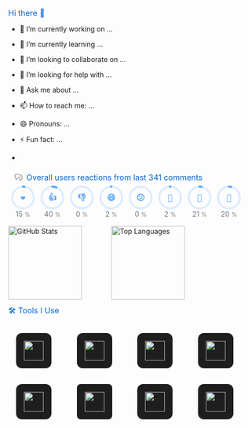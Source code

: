 ## Hi there 👋

- 🔭 I’m currently working on ...
- 🌱 I’m currently learning ...
- 👯 I’m looking to collaborate on ...
- 🤔 I’m looking for help with ...
- 💬 Ask me about ...
- 📫 How to reach me: ...
- 😄 Pronouns: ...
- ⚡ Fun fact: ...

- 
<svg xmlns="http://www.w3.org/2000/svg" width="480" height="117" class="">
    <defs>
        <style/>
    </defs>
    <style>@keyframes animation-gauge{0%{stroke-dasharray:0 329}}@keyframes animation-rainbow{0%,to{color:#7f00ff;fill:#7f00ff}14%{color:#a933ff;fill:#a933ff}29%{color:#007fff;fill:#007fff}43%{color:#00ff7f;fill:#00ff7f}57%{color:#ff0;fill:#ff0}71%{color:#ff7f00;fill:#ff7f00}86%{color:red;fill:red}}svg{font-family:-apple-system,BlinkMacSystemFont,Segoe UI,Helvetica,Arial,sans-serif,Apple Color Emoji,Segoe UI Emoji;font-size:14px;color:#777}h2{margin:8px 0 2px;padding:0;color:#0366d6;font-weight:400;font-size:16px}.gauge text,h2 svg{fill:currentColor}section&gt;.field{margin-left:5px;margin-right:5px}.field{display:flex;align-items:center;margin-bottom:2px;white-space:nowrap}.field svg{margin:0 8px;fill:#959da5;flex-shrink:0}.row{display:flex;flex-wrap:wrap}.row section{flex:1 1 0}.column{display:flex;flex-direction:column;align-items:center}#metrics-end,.fill-width{width:100%}.categories,.category{display:flex;align-items:center}.categories{justify-content:space-around;margin-top:4px}.category{flex-direction:column;flex:1 1 0}.gauge{stroke-linecap:round;fill:none}.gauge.info{color:#58a6ff}.gauge-arc,.gauge-base{stroke:currentColor;stroke-width:10}.gauge-base{stroke-opacity:.2}.gauge-arc{fill:none;stroke-dashoffset:0;animation-delay:250ms;animation:animation-gauge 1s ease forwards}.gauge text{font-size:40px;font-family:monospace;text-anchor:middle;font-weight:600}.gauge .title{font-size:18px;color:#777}:root{--color-calendar-graph-day-bg:#ebedf0;--color-calendar-graph-day-border:rgba(27,31,35,0.06);--color-calendar-graph-day-L1-bg:#9be9a8;--color-calendar-graph-day-L2-bg:#40c463;--color-calendar-graph-day-L3-bg:#30a14e;--color-calendar-graph-day-L4-bg:#216e39;--color-calendar-halloween-graph-day-L1-bg:#ffee4a;--color-calendar-halloween-graph-day-L2-bg:#ffc501;--color-calendar-halloween-graph-day-L3-bg:#fe9600;--color-calendar-halloween-graph-day-L4-bg:#03001c;--color-calendar-winter-graph-day-L1-bg:#0a3069;--color-calendar-winter-graph-day-L2-bg:#0969da;--color-calendar-winter-graph-day-L3-bg:#54aeff;--color-calendar-winter-graph-day-L4-bg:#b6e3ff;--color-calendar-graph-day-L4-border:rgba(27,31,35,0.06);--color-calendar-graph-day-L3-border:rgba(27,31,35,0.06);--color-calendar-graph-day-L2-border:rgba(27,31,35,0.06);--color-calendar-graph-day-L1-border:rgba(27,31,35,0.06)}</style>
    <style/>
    <foreignObject x="0" y="0" width="100%" height="100%">
        <div xmlns="http://www.w3.org/1999/xhtml" xmlns:xlink="http://www.w3.org/1999/xlink" class="items-wrapper">
            <section>
                <h2 class="field">
                    <svg xmlns="http://www.w3.org/2000/svg" viewBox="0 0 16 16" width="16" height="16">
                        <path fill-rule="evenodd" d="M1.5 2.75a.25.25 0 01.25-.25h8.5a.25.25 0 01.25.25v5.5a.25.25 0 01-.25.25h-3.5a.75.75 0 00-.53.22L3.5 11.44V9.25a.75.75 0 00-.75-.75h-1a.25.25 0 01-.25-.25v-5.5zM1.75 1A1.75 1.75 0 000 2.75v5.5C0 9.216.784 10 1.75 10H2v1.543a1.457 1.457 0 002.487 1.03L7.061 10h3.189A1.75 1.75 0 0012 8.25v-5.5A1.75 1.75 0 0010.25 1h-8.5zM14.5 4.75a.25.25 0 00-.25-.25h-.5a.75.75 0 110-1.5h.5c.966 0 1.75.784 1.75 1.75v5.5A1.75 1.75 0 0114.25 12H14v1.543a1.457 1.457 0 01-2.487 1.03L9.22 12.28a.75.75 0 111.06-1.06l2.22 2.22v-2.19a.75.75 0 01.75-.75h1a.25.25 0 00.25-.25v-5.5z"/>
                    </svg>
                    Overall users reactions from last 341 comments
                </h2>
                <div class="row">
                    <section>
                        <div class="row fill-width">
                            <section class="categories">
                                <div class="category column">
                                    <svg xmlns="http://www.w3.org/2000/svg" viewBox="0 0 120 120" width="50" height="50" class="gauge info">
                                        <circle class="gauge-base" r="53" cx="60" cy="60"/>
                                        <circle class="gauge-arc" transform="rotate(-90 60 60)" r="53" cx="60" cy="60" stroke-dasharray="48.00858369098712 329"/>
                                        <text x="60" y="60" dominant-baseline="central">❤️</text>
                                    </svg>
                                    <span class="title nowrap">
                                        15
                                        <small>%</small>
                                    </span>
                                </div>
                                <div class="category column">
                                    <svg xmlns="http://www.w3.org/2000/svg" viewBox="0 0 120 120" width="50" height="50" class="gauge info">
                                        <circle class="gauge-base" r="53" cx="60" cy="60"/>
                                        <circle class="gauge-arc" transform="rotate(-90 60 60)" r="53" cx="60" cy="60" stroke-dasharray="132.72961373390558 329"/>
                                        <text x="60" y="60" dominant-baseline="central">👍</text>
                                    </svg>
                                    <span class="title nowrap">
                                        40
                                        <small>%</small>
                                    </span>
                                </div>
                                <div class="category column">
                                    <svg xmlns="http://www.w3.org/2000/svg" viewBox="0 0 120 120" width="50" height="50" class="gauge info">
                                        <circle class="gauge-base" r="53" cx="60" cy="60"/>
                                        <text x="60" y="60" dominant-baseline="central">👎</text>
                                    </svg>
                                    <span class="title nowrap">
                                        0
                                        <small>%</small>
                                    </span>
                                </div>
                                <div class="category column">
                                    <svg xmlns="http://www.w3.org/2000/svg" viewBox="0 0 120 120" width="50" height="50" class="gauge info">
                                        <circle class="gauge-base" r="53" cx="60" cy="60"/>
                                        <circle class="gauge-arc" transform="rotate(-90 60 60)" r="53" cx="60" cy="60" stroke-dasharray="5.6480686695278965 329"/>
                                        <text x="60" y="60" dominant-baseline="central">😄</text>
                                    </svg>
                                    <span class="title nowrap">
                                        2
                                        <small>%</small>
                                    </span>
                                </div>
                                <div class="category column">
                                    <svg xmlns="http://www.w3.org/2000/svg" viewBox="0 0 120 120" width="50" height="50" class="gauge info">
                                        <circle class="gauge-base" r="53" cx="60" cy="60"/>
                                        <text x="60" y="60" dominant-baseline="central">😕</text>
                                    </svg>
                                    <span class="title nowrap">
                                        0
                                        <small>%</small>
                                    </span>
                                </div>
                                <div class="category column">
                                    <svg xmlns="http://www.w3.org/2000/svg" viewBox="0 0 120 120" width="50" height="50" class="gauge info">
                                        <circle class="gauge-base" r="53" cx="60" cy="60"/>
                                        <circle class="gauge-arc" transform="rotate(-90 60 60)" r="53" cx="60" cy="60" stroke-dasharray="5.6480686695278965 329"/>
                                        <text x="60" y="60" dominant-baseline="central">👀</text>
                                    </svg>
                                    <span class="title nowrap">
                                        2
                                        <small>%</small>
                                    </span>
                                </div>
                                <div class="category column">
                                    <svg xmlns="http://www.w3.org/2000/svg" viewBox="0 0 120 120" width="50" height="50" class="gauge info">
                                        <circle class="gauge-base" r="53" cx="60" cy="60"/>
                                        <circle class="gauge-arc" transform="rotate(-90 60 60)" r="53" cx="60" cy="60" stroke-dasharray="70.60085836909872 329"/>
                                        <text x="60" y="60" dominant-baseline="central">🚀</text>
                                    </svg>
                                    <span class="title nowrap">
                                        21
                                        <small>%</small>
                                    </span>
                                </div>
                                <div class="category column">
                                    <svg xmlns="http://www.w3.org/2000/svg" viewBox="0 0 120 120" width="50" height="50" class="gauge info">
                                        <circle class="gauge-base" r="53" cx="60" cy="60"/>
                                        <circle class="gauge-arc" transform="rotate(-90 60 60)" r="53" cx="60" cy="60" stroke-dasharray="66.36480686695279 329"/>
                                        <text x="60" y="60" dominant-baseline="central">🎉</text>
                                    </svg>
                                    <span class="title nowrap">
                                        20
                                        <small>%</small>
                                    </span>
                                </div>
                            </section>
                        </div>
                    </section>
                </div>
            </section>
        </div>
        <div xmlns="http://www.w3.org/1999/xhtml" id="metrics-end"></div>
    </foreignObject>
</svg>
<div>
  
  <img src="https://github-readme-stats.vercel.app/api?username=izhadi&show_icons=true&theme=github_dark" alt="GitHub Stats" height="150" style="margin-right:40px"/>
&nbsp;&nbsp;&nbsp;
  <img src="https://github-readme-stats.vercel.app/api/top-langs/?username=izhadi&layout=compact&theme=github_dark" alt="Top Languages" height="150"/>

</div>


## 🛠 Tools I Use

<p>
  <!-- Figma -->
  <img src="https://cdn.jsdelivr.net/gh/devicons/devicon/icons/figma/figma-original.svg" width="40" height="40" style="margin: 16px; background:#1e1e1e; padding:16px; border-radius:12px;" />
  &nbsp;&nbsp;&nbsp;
  <!-- Framer -->
  <img src="https://raw.githubusercontent.com/simple-icons/simple-icons/develop/icons/framer.svg" width="40" height="40" style="margin: 16px; background:#1e1e1e; padding:16px; border-radius:12px;" />
  &nbsp;&nbsp;&nbsp;
  <!-- Webflow -->
  <img src="https://raw.githubusercontent.com/simple-icons/simple-icons/develop/icons/webflow.svg" width="40" height="40" style="margin: 16px; background:#1e1e1e; padding:16px; border-radius:12px;" />
  &nbsp;&nbsp;&nbsp;
  <!-- Shopify -->
  <img src="https://cdn.jsdelivr.net/gh/devicons/devicon/icons/shopify/shopify-original.svg" width="40" height="40" style="margin: 16px; background:#1e1e1e; padding:16px; border-radius:12px;" />
  &nbsp;&nbsp;&nbsp;
  <!-- WordPress -->
  <img src="https://cdn.jsdelivr.net/gh/devicons/devicon/icons/wordpress/wordpress-original.svg" width="40" height="40" style="margin: 16px; background:#1e1e1e; padding:16px; border-radius:12px;" />
  &nbsp;&nbsp;&nbsp;
  <!-- ChatGPT -->
  <img src="https://upload.wikimedia.org/wikipedia/commons/0/04/ChatGPT_logo.svg" width="40" height="40" style="margin: 16px; background:#1e1e1e; padding:16px; border-radius:8px;" />
  &nbsp;&nbsp;&nbsp;
  <!-- GitHub Copilot -->
  <img src="https://raw.githubusercontent.com/github/explore/main/topics/copilot/copilot.png" width="40" height="40" style="margin: 16px; background:#1e1e1e; padding:16px; border-radius:12px;" />
  &nbsp;&nbsp;&nbsp;
  <!-- VS Code -->
  <img src="https://cdn.jsdelivr.net/gh/devicons/devicon/icons/vscode/vscode-original.svg" width="40" height="40" style="margin: 16px; background:#1e1e1e; padding:16px; border-radius:12px;" />
</p>
